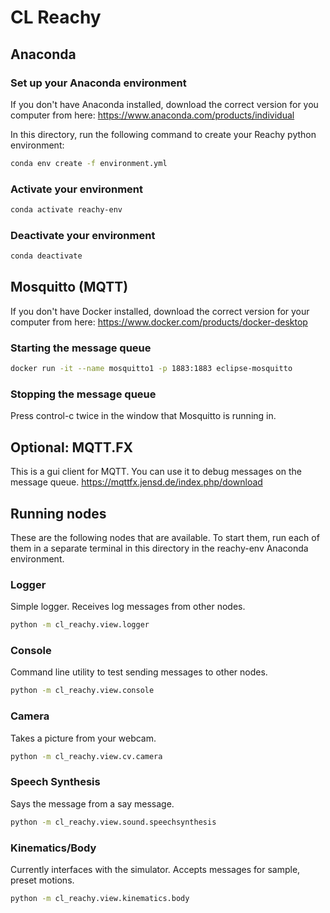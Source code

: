 # CL Reachy

## Anaconda
### Set up your Anaconda environment
If you don't have Anaconda installed, download the correct version for you computer from here:
https://www.anaconda.com/products/individual

In this directory, run the following command to create your Reachy python environment:
```bash
conda env create -f environment.yml
```

### Activate your environment
```bash
conda activate reachy-env
```

### Deactivate your environment
```bash
conda deactivate
```

## Mosquitto (MQTT)
If you don't have Docker installed, download the correct version for your computer from here:
https://www.docker.com/products/docker-desktop


### Starting the message queue
```bash
docker run -it --name mosquitto1 -p 1883:1883 eclipse-mosquitto
```

### Stopping the message queue
Press control-c twice in the window that Mosquitto is running in.

## Optional: MQTT.FX
This is a gui client for MQTT.  You can use it to debug messages on the message queue.
https://mqttfx.jensd.de/index.php/download

## Running nodes
These are the following nodes that are available.  To start them, run each of them in a separate terminal in this directory in the reachy-env Anaconda environment.

### Logger
Simple logger. Receives log messages from other nodes.
```bash
python -m cl_reachy.view.logger
```

### Console
Command line utility to test sending messages to other nodes.
```bash
python -m cl_reachy.view.console
```

### Camera
Takes a picture from your webcam.
```bash
python -m cl_reachy.view.cv.camera
```

### Speech Synthesis
Says the message from a say message.
```bash
python -m cl_reachy.view.sound.speechsynthesis
```

### Kinematics/Body
Currently interfaces with the simulator. Accepts messages for sample, preset motions.
```bash
python -m cl_reachy.view.kinematics.body
```
